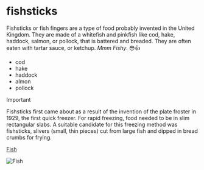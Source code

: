 # fishsticks 
Fishsticks or fish fingers are a type of food probably invented in the United Kingdom. They are made of a whitefish and pinkfish like cod, hake, haddock, salmon, or pollock, that is battered and breaded. They are often eaten with tartar sauce, or ketchup. *Mmm Fishy*. :flushed::+1:

* cod
* hake
* haddock
* almon
* pollock

>[!IMPORTANT]
>Fishsticks first came about as a result of the invention of the plate froster in 1929, the first quick freezer. For rapid freezing, food needed to be in slim rectangular slabs. A suitable candidate for this freezing method was fishsticks, slivers (small, thin pieces) cut from large fish and dipped in bread crumbs for frying. 

[Fish](https://simple.wikipedia.org/wiki/Fishstick)

![Fish](https://aquarellepark.by/upload/2024/vidy_ryb/Karas.png)
